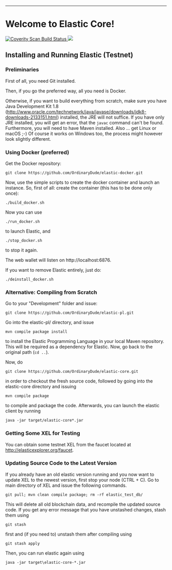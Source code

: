 ----
# Welcome to Elastic Core! #

<a href="https://scan.coverity.com/projects/ordinarydude-elastic-core">
  <img alt="Coverity Scan Build Status"
       src="https://scan.coverity.com/projects/10946/badge.svg"/>
</a> <img src="https://travis-ci.org/OrdinaryDude/elastic-core.svg?branch=master"></img>

## Installing and Running Elastic (Testnet) ##

### Preliminaries ###

First of all, you need Git installed.

Then, if you go the preferred way, all you need is Docker.

Otherwise, if you want to build everything from scratch, make sure you have Java Development Kit 1.8 (http://www.oracle.com/technetwork/java/javase/downloads/jdk8-downloads-2133151.html) installed, the JRE will not suffice. If you have only JRE installed, you will get an error, that the `javac` command can't be found. Furthermore, you will need to have Maven installed. Also ... get Linux or macOS ;-) Of course it works on Windows too, the process might however look slightly different.


### Using Docker (preferred) ###

Get the Docker repository:

`git clone https://github.com/OrdinaryDude/elastic-docker.git`

Now, use the simple scripts to create the docker container and launch an instance.
So, first of all: create the container (this has to be done only once):

`./build_docker.sh`

Now you can use

`./run_docker.sh`

to launch Elastic, and

`./stop_docker.sh`

to stop it again.

The web wallet will listen on http://localhost:6876.

If you want to remove Elastic entirely, just do:

`./deinstall_docker.sh`

### Alternative: Compiling from Scratch ###

Go to your "Development" folder and issue:

`git clone https://github.com/OrdinaryDude/elastic-pl.git`

Go into the elastic-pl/ directory, and issue

`mvn compile package install`

to install the Elastic Programming Language in your local Maven repository. This will be required as a dependency for Elastic. Now, go back to the original path (`cd ..`).

Now, do

`git clone https://github.com/OrdinaryDude/elastic-core.git`

in order to checkout the fresh source code, followed by going into the elastic-core directory and issuing

`mvn compile package`

to compile and package the code. Afterwards, you can launch the elastic client by running

`java -jar target/elastic-core*.jar`

### Getting Some XEL for Testing ###

You can obtain some testnet XEL from the faucet located at http://elasticexplorer.org/faucet.

### Updating Source Code to the Latest Version ###

If you already have an old elastic version running and you now want to update XEL to the newest version, first stop your node (CTRL + C).
Go to main directory of XEL and issue the following commands.

`git pull;
mvn clean compile package;
rm -rf elastic_test_db/`

This will delete all old blockchain data, and recompile the updated source code. If you get any error message that you have unstashed changes, stash them using

`git stash`

first and (if you need to) unstash them after compiling using

`git stash apply`

Then, you can run elastic again using

`java -jar target\elastic-core-*.jar
`
